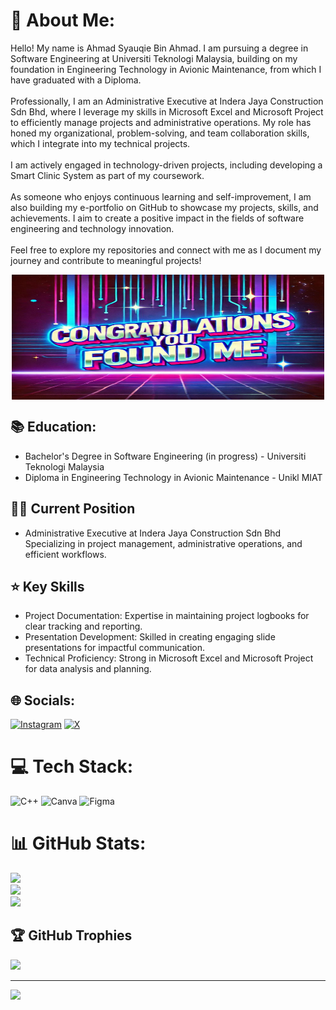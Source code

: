 # 💫 About Me:
Hello! My name is Ahmad Syauqie Bin Ahmad. I am pursuing a degree in Software Engineering at Universiti Teknologi Malaysia, building on my foundation in Engineering Technology in Avionic Maintenance, from which I have graduated with a Diploma.<br><br>Professionally, I am an Administrative Executive at Indera Jaya Construction Sdn Bhd, where I leverage my skills in Microsoft Excel and Microsoft Project to efficiently manage projects and administrative operations. My role has honed my organizational, problem-solving, and team collaboration skills, which I integrate into my technical projects.<br><br>I am actively engaged in technology-driven projects, including developing a Smart Clinic System as part of my coursework.<br><br>As someone who enjoys continuous learning and self-improvement, I am also building my e-portfolio on GitHub to showcase my projects, skills, and achievements. I aim to create a positive impact in the fields of software engineering and technology innovation.<br><br>Feel free to explore my repositories and connect with me as I document my journey and contribute to meaningful projects!
<div align="center">
<img src="https://github.com/ASA42000/ASA42000/blob/main/Congratulations_You_Found_Me.jpg?raw=true" align="center" height="200" width="500" />
</div>   

## 📚 Education:  
- Bachelor's Degree in Software Engineering (in progress) - Universiti Teknologi Malaysia 
- Diploma in Engineering Technology in Avionic Maintenance - Unikl MIAT  

## 👷‍♂️ Current Position  
- Administrative Executive at Indera Jaya Construction Sdn Bhd
Specializing in project management, administrative operations, and efficient workflows.    

## ⭐ Key Skills  
- Project Documentation: Expertise in maintaining project logbooks for clear tracking and reporting.
- Presentation Development: Skilled in creating engaging slide presentations for impactful communication.
- Technical Proficiency: Strong in Microsoft Excel and Microsoft Project for data analysis and planning.  

## 🌐 Socials:
[![Instagram](https://img.shields.io/badge/Instagram-%23E4405F.svg?logo=Instagram&logoColor=white)](https://instagram.com/syauqieahmd) [![X](https://img.shields.io/badge/X-black.svg?logo=X&logoColor=white)](https://x.com/syauqieahmad) 

# 💻 Tech Stack:
![C++](https://img.shields.io/badge/c++-%2300599C.svg?style=plastic&logo=c%2B%2B&logoColor=white) ![Canva](https://img.shields.io/badge/Canva-%2300C4CC.svg?style=plastic&logo=Canva&logoColor=white) ![Figma](https://img.shields.io/badge/figma-%23F24E1E.svg?style=plastic&logo=figma&logoColor=white)
# 📊 GitHub Stats:
![](https://github-readme-stats.vercel.app/api?username=ASA42000&theme=dark&hide_border=false&include_all_commits=true&count_private=true)<br/>
![](https://github-readme-streak-stats.herokuapp.com/?user=ASA42000&theme=dark&hide_border=false)<br/>
![](https://github-readme-stats.vercel.app/api/top-langs/?username=ASA42000&theme=dark&hide_border=false&include_all_commits=true&count_private=true&layout=compact)

## 🏆 GitHub Trophies
![](https://github-profile-trophy.vercel.app/?username=ASA42000&theme=radical&no-frame=false&no-bg=true&margin-w=4)

---
[![](https://visitcount.itsvg.in/api?id=ASA42000&icon=0&color=0)](https://visitcount.itsvg.in)

<!-- Proudly created with GPRM ( https://gprm.itsvg.in ) -->
